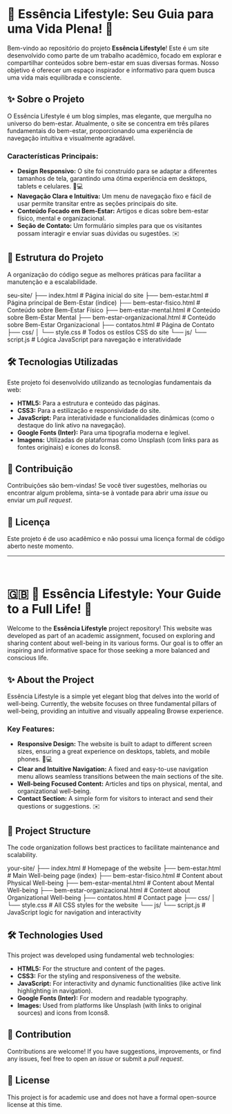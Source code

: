 # 🌟 Essência Lifestyle: Seu Guia para uma Vida Plena! 🌟

Bem-vindo ao repositório do projeto **Essência Lifestyle**! Este é um site desenvolvido como parte de um trabalho acadêmico, focado em explorar e compartilhar conteúdos sobre bem-estar em suas diversas formas. Nosso objetivo é oferecer um espaço inspirador e informativo para quem busca uma vida mais equilibrada e consciente.

## ✨ Sobre o Projeto

O Essência Lifestyle é um blog simples, mas elegante, que mergulha no universo do bem-estar. Atualmente, o site se concentra em três pilares fundamentais do bem-estar, proporcionando uma experiência de navegação intuitiva e visualmente agradável.

### Características Principais:

* **Design Responsivo:** O site foi construído para se adaptar a diferentes tamanhos de tela, garantindo uma ótima experiência em desktops, tablets e celulares. 📱💻
* **Navegação Clara e Intuitiva:** Um menu de navegação fixo e fácil de usar permite transitar entre as seções principais do site.
* **Conteúdo Focado em Bem-Estar:** Artigos e dicas sobre bem-estar físico, mental e organizacional.
* **Seção de Contato:** Um formulário simples para que os visitantes possam interagir e enviar suas dúvidas ou sugestões. ✉️

## 📂 Estrutura do Projeto

A organização do código segue as melhores práticas para facilitar a manutenção e a escalabilidade.

seu-site/
├── index.html                  # Página inicial do site
├── bem-estar.html              # Página principal de Bem-Estar (índice)
├── bem-estar-fisico.html       # Conteúdo sobre Bem-Estar Físico
├── bem-estar-mental.html       # Conteúdo sobre Bem-Estar Mental
├── bem-estar-organizacional.html # Conteúdo sobre Bem-Estar Organizacional
├── contatos.html               # Página de Contato
├── css/
│   └── style.css               # Todos os estilos CSS do site
└── js/
└── script.js               # Lógica JavaScript para navegação e interatividade


## 🛠️ Tecnologias Utilizadas

Este projeto foi desenvolvido utilizando as tecnologias fundamentais da web:

* **HTML5:** Para a estrutura e conteúdo das páginas.
* **CSS3:** Para a estilização e responsividade do site.
* **JavaScript:** Para interatividade e funcionalidades dinâmicas (como o destaque do link ativo na navegação).
* **Google Fonts (Inter):** Para uma tipografia moderna e legível.
* **Imagens:** Utilizadas de plataformas como Unsplash (com links para as fontes originais) e ícones do Icons8.

## 🤝 Contribuição

Contribuições são bem-vindas! Se você tiver sugestões, melhorias ou encontrar algum problema, sinta-se à vontade para abrir uma *issue* ou enviar um *pull request*.

## 📄 Licença

Este projeto é de uso acadêmico e não possui uma licença formal de código aberto neste momento.

---

<br>

# 🇬🇧 🌟 Essência Lifestyle: Your Guide to a Full Life! 🌟

Welcome to the **Essência Lifestyle** project repository! This website was developed as part of an academic assignment, focused on exploring and sharing content about well-being in its various forms. Our goal is to offer an inspiring and informative space for those seeking a more balanced and conscious life.

## ✨ About the Project

Essência Lifestyle is a simple yet elegant blog that delves into the world of well-being. Currently, the website focuses on three fundamental pillars of well-being, providing an intuitive and visually appealing Browse experience.

### Key Features:

* **Responsive Design:** The website is built to adapt to different screen sizes, ensuring a great experience on desktops, tablets, and mobile phones. 📱💻
* **Clear and Intuitive Navigation:** A fixed and easy-to-use navigation menu allows seamless transitions between the main sections of the site.
* **Well-being Focused Content:** Articles and tips on physical, mental, and organizational well-being.
* **Contact Section:** A simple form for visitors to interact and send their questions or suggestions. ✉️

## 📂 Project Structure

The code organization follows best practices to facilitate maintenance and scalability.

your-site/
├── index.html                  # Homepage of the website
├── bem-estar.html              # Main Well-being page (index)
├── bem-estar-fisico.html       # Content about Physical Well-being
├── bem-estar-mental.html       # Content about Mental Well-being
├── bem-estar-organizacional.html # Content about Organizational Well-being
├── contatos.html               # Contact page
├── css/
│   └── style.css               # All CSS styles for the website
└── js/
└── script.js               # JavaScript logic for navigation and interactivity


## 🛠️ Technologies Used

This project was developed using fundamental web technologies:

* **HTML5:** For the structure and content of the pages.
* **CSS3:** For the styling and responsiveness of the website.
* **JavaScript:** For interactivity and dynamic functionalities (like active link highlighting in navigation).
* **Google Fonts (Inter):** For modern and readable typography.
* **Images:** Used from platforms like Unsplash (with links to original sources) and icons from Icons8.


## 🤝 Contribution

Contributions are welcome! If you have suggestions, improvements, or find any issues, feel free to open an *issue* or submit a *pull request*.

## 📄 License

This project is for academic use and does not have a formal open-source license at this time.
